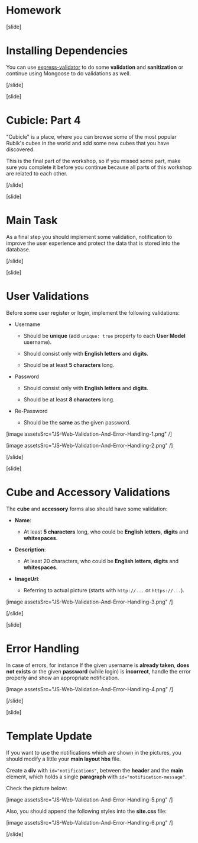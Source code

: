 # Homework

[slide]

# Installing Dependencies

You can use [express\-validator](https://www.npmjs.com/package/express-validator) to do some **validation** and **sanitization** or continue using Mongoose to do validations as well.

[/slide]

[slide]

# Cubicle: Part 4

"Cubicle" is a place, where you can browse some of the most popular Rubik's cubes in the world and add some new cubes that you have discovered.

This is the final part of the workshop, so if you missed some part, make sure you complete it before you continue because all parts of this workshop are related to each other.

[/slide]

[slide]

# Main Task

As a final step you should implement some validation, notification to improve the user experience and protect the data that is stored into the database.

[/slide]

[slide]
# User Validations

Before some user register or login, implement the following validations:

-  Username

   -  Should be **unique** \(add `unique: true` property to each **User Model** username\).

   -  Should consist only with **English letters** and **digits**.

   -  Should be at least **5 characters** long.

-  Password

   -  Should consist only with **English letters** and **digits**.

   -  Should be at least **8 characters** long.

-  Re\-Password

   -  Should be the **same** as the given password.

[image assetsSrc="JS-Web-Validation-And-Error-Handling-1.png" /]

[image assetsSrc="JS-Web-Validation-And-Error-Handling-2.png" /]

[/slide]

[slide]

# Cube and Accessory Validations

The **cube** and **accessory** forms also should have some validation:

-  **Name**:

   -  At least **5 characters** long, who could be **English letters**, **digits** and **whitespaces**.

-  **Description**:

   -  At least 20 characters, who could be **English letters**, **digits** and **whitespaces**.

-  **ImageUrl**:

   -  Referring to actual picture \(starts with `http://...` or `https://...`\).

[image assetsSrc="JS-Web-Validation-And-Error-Handling-3.png" /]

[/slide]

[slide]

# Error Handling

In case of errors, for instance If the given username is **already taken**, **does not exists** or the given **password** (while login) is **incorrect**, handle the error properly and show an appropriate notification.

[image assetsSrc="JS-Web-Validation-And-Error-Handling-4.png" /]

[/slide]

[slide]

# Template Update

If you want to use the notifications which are shown in the pictures, you should modify a little your **main layout hbs** file.

Create a **div** with `id="notifications"`, between the **header** and the **main** element, which holds a single **paragraph** with `id="notification-message"`.

Check the picture below:

[image assetsSrc="JS-Web-Validation-And-Error-Handling-5.png" /]

Also, you should append the following styles into the **site.css** file:

[image assetsSrc="JS-Web-Validation-And-Error-Handling-6.png" /]

[/slide]
